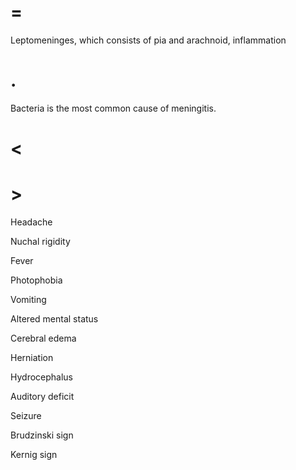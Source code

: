 # =

Leptomeninges, which consists of pia and arachnoid, inflammation

# .

Bacteria is the most common cause of meningitis.

# <

# >

Headache

Nuchal rigidity

Fever

Photophobia

Vomiting

Altered mental status

Cerebral edema

Herniation

Hydrocephalus

Auditory deficit

Seizure

Brudzinski sign

Kernig sign
